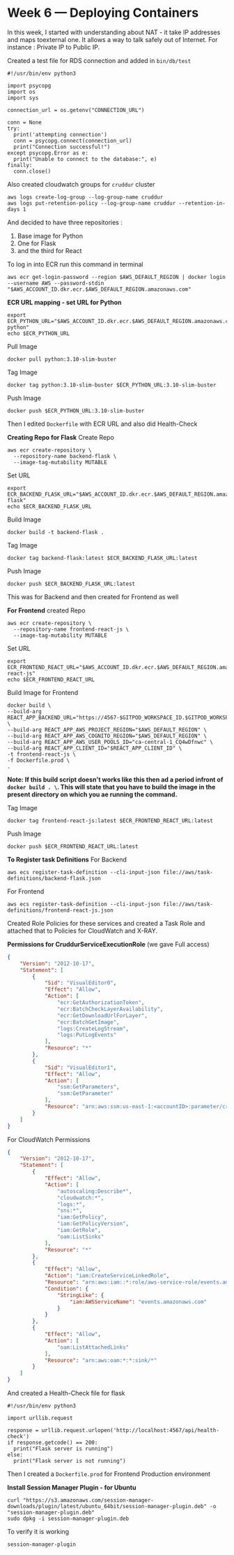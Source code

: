 # Week 6 — Deploying Containers

In this week, I started with understanding about NAT - it take IP addresses and maps toexternal one. It allows a way to talk safely out of Internet. For instance : Private IP to Public IP. 

Created a test file for RDS connection and added in `bin/db/test`

```
#!/usr/bin/env python3

import psycopg
import os
import sys

connection_url = os.getenv("CONNECTION_URL")

conn = None
try:
  print('attempting connection')
  conn = psycopg.connect(connection_url)
  print("Connection successful!")
except psycopg.Error as e:
  print("Unable to connect to the database:", e)
finally:
  conn.close()
  ```
  
  Also created cloudwatch groups for `cruddur` cluster
  ```
  aws logs create-log-group --log-group-name cruddur
aws logs put-retention-policy --log-group-name cruddur --retention-in-days 1
```

And decided to have three repositories :
1. Base image for Python 
2. One for Flask
3. and the third for React

To log in into ECR run this command in terminal

```
aws ecr get-login-password --region $AWS_DEFAULT_REGION | docker login --username AWS --password-stdin "$AWS_ACCOUNT_ID.dkr.ecr.$AWS_DEFAULT_REGION.amazonaws.com"
```
**ECR URL mapping - set URL for Python**
```
export ECR_PYTHON_URL="$AWS_ACCOUNT_ID.dkr.ecr.$AWS_DEFAULT_REGION.amazonaws.com/cruddur-python"
echo $ECR_PYTHON_URL
```
Pull Image
```
docker pull python:3.10-slim-buster
```
Tag Image
```
docker tag python:3.10-slim-buster $ECR_PYTHON_URL:3.10-slim-buster
```

Push Image
```
docker push $ECR_PYTHON_URL:3.10-slim-buster
```

Then I edited `Dockerfile` with ECR URL and also did Health-Check

**Creating Repo for Flask**
Create Repo
```
aws ecr create-repository \
  --repository-name backend-flask \
  --image-tag-mutability MUTABLE
  ```
  
  Set URL
  ```
  export ECR_BACKEND_FLASK_URL="$AWS_ACCOUNT_ID.dkr.ecr.$AWS_DEFAULT_REGION.amazonaws.com/backend-flask"
echo $ECR_BACKEND_FLASK_URL
```

Build Image
```
docker build -t backend-flask .
```

Tag Image
```
docker tag backend-flask:latest $ECR_BACKEND_FLASK_URL:latest
```

Push Image
```
docker push $ECR_BACKEND_FLASK_URL:latest
```

This was for Backend and then created for Frontend as well

**For Frontend**
created Repo
```
aws ecr create-repository \
  --repository-name frontend-react-js \
  --image-tag-mutability MUTABLE
  ```
  
  Set URL 
  ```
  export ECR_FRONTEND_REACT_URL="$AWS_ACCOUNT_ID.dkr.ecr.$AWS_DEFAULT_REGION.amazonaws.com/frontend-react-js"
echo $ECR_FRONTEND_REACT_URL
```

Build Image for Frontend 
```
docker build \
--build-arg REACT_APP_BACKEND_URL="https://4567-$GITPOD_WORKSPACE_ID.$GITPOD_WORKSPACE_CLUSTER_HOST" \
--build-arg REACT_APP_AWS_PROJECT_REGION="$AWS_DEFAULT_REGION" \
--build-arg REACT_APP_AWS_COGNITO_REGION="$AWS_DEFAULT_REGION" \
--build-arg REACT_APP_AWS_USER_POOLS_ID="ca-central-1_CQ4wDfnwc" \
--build-arg REACT_APP_CLIENT_ID="$REACT_APP_CLIENT_ID" \
-t frontend-react-js \
-f Dockerfile.prod \
.
```
**Note: If this build script doesn't works like this then ad a period infront of `docker build . \`. This will state that you have to build the image in the present directory on which you ae running the command.**

Tag Image 
```
docker tag frontend-react-js:latest $ECR_FRONTEND_REACT_URL:latest
```

Push Image
```
docker push $ECR_FRONTEND_REACT_URL:latest
```

**To Register task Definitions**
For Backend
```
aws ecs register-task-definition --cli-input-json file://aws/task-definitions/backend-flask.json
```
For Frontend
```
aws ecs register-task-definition --cli-input-json file://aws/task-definitions/frontend-react-js.json
```

Created Role Policies for these services and created a Task Role and attached that to Policies for CloudWatch and X-RAY.

**Permissions for CruddurServiceExecutionRole** (we gave Full access)
```json
{
    "Version": "2012-10-17",
    "Statement": [
        {
            "Sid": "VisualEditor0",
            "Effect": "Allow",
            "Action": [
                "ecr:GetAuthorizationToken",
                "ecr:BatchCheckLayerAvailability",
                "ecr:GetDownloadUrlForLayer",
                "ecr:BatchGetImage",
                "logs:CreateLogStream",
                "logs:PutLogEvents"
            ],
            "Resource": "*"
        },
        {
            "Sid": "VisualEditor1",
            "Effect": "Allow",
            "Action": [
                "ssm:GetParameters",
                "ssm:GetParameter"
            ],
            "Resource": "arn:aws:ssm:us-east-1:<accountID>:parameter/cruddur/backend-flask/*"
        }
    ]
}
```
For CloudWatch Permissions
```json
{
    "Version": "2012-10-17",
    "Statement": [
        {
            "Effect": "Allow",
            "Action": [
                "autoscaling:Describe*",
                "cloudwatch:*",
                "logs:*",
                "sns:*",
                "iam:GetPolicy",
                "iam:GetPolicyVersion",
                "iam:GetRole",
                "oam:ListSinks"
            ],
            "Resource": "*"
        },
        {
            "Effect": "Allow",
            "Action": "iam:CreateServiceLinkedRole",
            "Resource": "arn:aws:iam::*:role/aws-service-role/events.amazonaws.com/AWSServiceRoleForCloudWatchEvents*",
            "Condition": {
                "StringLike": {
                    "iam:AWSServiceName": "events.amazonaws.com"
                }
            }
        },
        {
            "Effect": "Allow",
            "Action": [
                "oam:ListAttachedLinks"
            ],
            "Resource": "arn:aws:oam:*:*:sink/*"
        }
    ]
}
```

And created a Health-Check file for flask

```
#!/usr/bin/env python3

import urllib.request

response = urllib.request.urlopen('http://localhost:4567/api/health-check')
if response.getcode() == 200:
  print("Flask server is running")
else:
  print("Flask server is not running")
  ```
Then I created a `Dockerfile.prod` for Frontend Production environment

**Install Session Manager Plugin - for Ubuntu**
```
curl "https://s3.amazonaws.com/session-manager-downloads/plugin/latest/ubuntu_64bit/session-manager-plugin.deb" -o "session-manager-plugin.deb"
sudo dpkg -i session-manager-plugin.deb
```
To verify it is working 
```
session-manager-plugin
```





  
  

